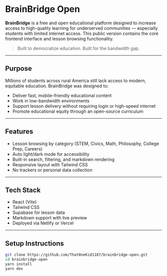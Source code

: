 # BrainBridge Open

**BrainBridge** is a free and open educational platform designed to increase access to high-quality learning for underserved communities — especially students with limited internet access. This public version contains the core frontend interface and lesson browsing functionality.

> Built to democratize education. Built for the bandwidth gap.

---

## Purpose

Millions of students across rural America still lack access to modern, equitable education. BrainBridge was designed to:

- Deliver fast, mobile-friendly educational content
- Work in low-bandwidth environments
- Support lesson delivery without requiring login or high-speed internet
- Promote educational equity through an open-source curriculum

---

## Features

- Lesson browsing by category (STEM, Civics, Math, Philosophy, College Prep, Careers)
- Auto light/dark mode for accessibility
- Built-in search, filtering, and markdown rendering
- Responsive layout with Tailwind CSS
- No trackers or personal data collection

---

## Tech Stack

- React (Vite)
- Tailwind CSS
- Supabase for lesson data
- Markdown support with live preview
- Deployed via Netlify or Vercel

---

## Setup Instructions

```bash
git clone https://github.com/That0neKid1187/brainbridge-open.git
cd brainbridge-open
yarn install
yarn dev

